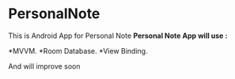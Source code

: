 # PersonalNote
This is Android App for Personal Note
**Personal Note App will use :**
  
  *MVVM.
  *Room Database.
  *View Binding.

And will improve soon
